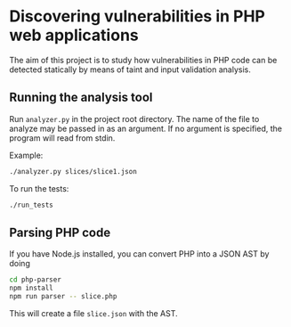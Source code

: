 Discovering vulnerabilities in PHP web applications
===================================================

The aim of this project is to study how vulnerabilities in PHP code can be
detected statically by means of taint and input validation analysis.


Running the analysis tool
-------------------------
Run `analyzer.py` in the project root directory. The name of the file to
analyze may be passed in as an argument. If no argument is specified, the
program will read from stdin.

 Example:
```sh
./analyzer.py slices/slice1.json
```

To run the tests:
```sh
./run_tests
```


Parsing PHP code
----------------
If you have Node.js installed, you can convert PHP into a JSON AST by doing
```sh
cd php-parser
npm install
npm run parser -- slice.php
```
This will create a file `slice.json` with the AST.
